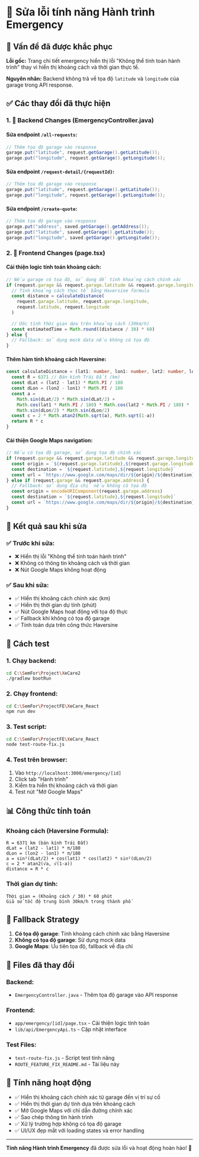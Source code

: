# 🔧 Sửa lỗi tính năng Hành trình Emergency

## 🚨 Vấn đề đã được khắc phục

**Lỗi gốc:** Trang chi tiết emergency hiển thị lỗi "Không thể tính toán hành trình" thay vì hiển thị khoảng cách và thời gian thực tế.

**Nguyên nhân:** Backend không trả về tọa độ `latitude` và `longitude` của garage trong API response.

## ✅ Các thay đổi đã thực hiện

### 1. 🔧 Backend Changes (EmergencyController.java)

#### Sửa endpoint `/all-requests`:
```java
// Thêm tọa độ garage vào response
garage.put("latitude", request.getGarage().getLatitude());
garage.put("longitude", request.getGarage().getLongitude());
```

#### Sửa endpoint `/request-detail/{requestId}`:
```java
// Thêm tọa độ garage vào response
garage.put("latitude", request.getGarage().getLatitude());
garage.put("longitude", request.getGarage().getLongitude());
```

#### Sửa endpoint `/create-quote`:
```java
// Thêm tọa độ garage vào response
garage.put("address", saved.getGarage().getAddress());
garage.put("latitude", saved.getGarage().getLatitude());
garage.put("longitude", saved.getGarage().getLongitude());
```

### 2. 🎨 Frontend Changes (page.tsx)

#### Cải thiện logic tính toán khoảng cách:
```typescript
// Nếu garage có tọa độ, sử dụng để tính khoảng cách chính xác
if (request.garage && request.garage.latitude && request.garage.longitude) {
  // Tính khoảng cách thực tế bằng Haversine formula
  const distance = calculateDistance(
    request.garage.latitude, request.garage.longitude,
    request.latitude, request.longitude
  )
  
  // Ước tính thời gian dựa trên khoảng cách (30km/h)
  const estimatedTime = Math.round((distance / 30) * 60)
} else {
  // Fallback: sử dụng mock data nếu không có tọa độ
}
```

#### Thêm hàm tính khoảng cách Haversine:
```typescript
const calculateDistance = (lat1: number, lon1: number, lat2: number, lon2: number): number => {
  const R = 6371 // Bán kính Trái Đất (km)
  const dLat = (lat2 - lat1) * Math.PI / 180
  const dLon = (lon2 - lon1) * Math.PI / 180
  const a = 
    Math.sin(dLat/2) * Math.sin(dLat/2) +
    Math.cos(lat1 * Math.PI / 180) * Math.cos(lat2 * Math.PI / 180) * 
    Math.sin(dLon/2) * Math.sin(dLon/2)
  const c = 2 * Math.atan2(Math.sqrt(a), Math.sqrt(1-a))
  return R * c
}
```

#### Cải thiện Google Maps navigation:
```typescript
// Nếu có tọa độ garage, sử dụng tọa độ chính xác
if (request.garage && request.garage.latitude && request.garage.longitude) {
  const origin = `${request.garage.latitude},${request.garage.longitude}`
  const destination = `${request.latitude},${request.longitude}`
  const url = `https://www.google.com/maps/dir/${origin}/${destination}`
} else if (request.garage && request.garage.address) {
  // Fallback: sử dụng địa chỉ nếu không có tọa độ
  const origin = encodeURIComponent(request.garage.address)
  const destination = `${request.latitude},${request.longitude}`
  const url = `https://www.google.com/maps/dir/${origin}/${destination}`
}
```

## 🎯 Kết quả sau khi sửa

### ✅ Trước khi sửa:
- ❌ Hiển thị lỗi "Không thể tính toán hành trình"
- ❌ Không có thông tin khoảng cách và thời gian
- ❌ Nút Google Maps không hoạt động

### ✅ Sau khi sửa:
- ✅ Hiển thị khoảng cách chính xác (km)
- ✅ Hiển thị thời gian dự tính (phút)
- ✅ Nút Google Maps hoạt động với tọa độ thực
- ✅ Fallback khi không có tọa độ garage
- ✅ Tính toán dựa trên công thức Haversine

## 🧪 Cách test

### 1. Chạy backend:
```bash
cd C:\SemFor\Project\XeCare2
./gradlew bootRun
```

### 2. Chạy frontend:
```bash
cd C:\SemFor\ProjectFE\XeCare_React
npm run dev
```

### 3. Test script:
```bash
cd C:\SemFor\ProjectFE\XeCare_React
node test-route-fix.js
```

### 4. Test trên browser:
1. Vào `http://localhost:3000/emergency/[id]`
2. Click tab "Hành trình"
3. Kiểm tra hiển thị khoảng cách và thời gian
4. Test nút "Mở Google Maps"

## 📊 Công thức tính toán

### Khoảng cách (Haversine Formula):
```
R = 6371 km (bán kính Trái Đất)
dLat = (lat2 - lat1) * π/180
dLon = (lon2 - lon1) * π/180
a = sin²(dLat/2) + cos(lat1) * cos(lat2) * sin²(dLon/2)
c = 2 * atan2(√a, √(1-a))
distance = R * c
```

### Thời gian dự tính:
```
Thời gian = (Khoảng cách / 30) * 60 phút
Giả sử tốc độ trung bình 30km/h trong thành phố
```

## 🔄 Fallback Strategy

1. **Có tọa độ garage**: Tính khoảng cách chính xác bằng Haversine
2. **Không có tọa độ garage**: Sử dụng mock data
3. **Google Maps**: Ưu tiên tọa độ, fallback về địa chỉ

## 📁 Files đã thay đổi

### Backend:
- `EmergencyController.java` - Thêm tọa độ garage vào API response

### Frontend:
- `app/emergency/[id]/page.tsx` - Cải thiện logic tính toán
- `lib/api/EmergencyApi.ts` - Cập nhật interface

### Test Files:
- `test-route-fix.js` - Script test tính năng
- `ROUTE_FEATURE_FIX_README.md` - Tài liệu này

## 🚀 Tính năng hoạt động

- ✅ Hiển thị khoảng cách chính xác từ garage đến vị trí sự cố
- ✅ Hiển thị thời gian dự tính dựa trên khoảng cách
- ✅ Mở Google Maps với chỉ dẫn đường chính xác
- ✅ Sao chép thông tin hành trình
- ✅ Xử lý trường hợp không có tọa độ garage
- ✅ UI/UX đẹp mắt với loading states và error handling

---

**Tính năng Hành trình Emergency** đã được sửa lỗi và hoạt động hoàn hảo! 🎉
